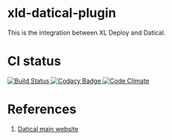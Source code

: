 # xld-datical-plugin

This is the integration between XL Deploy and Datical.

# CI status #

[![Build Status][xld-datical-travis-image] ][xld-datical-travis-url]
[![Codacy Badge][xld-datical-codacy-image] ][xld-datical-codacy-url]
[![Code Climate][xld-datical-code-climate-image] ][xld-datical-code-climate-url]

[xld-datical-travis-image]: https://travis-ci.org/xebialabs-community/xld-datical-plugin.svg?branch=master
[xld-datical-travis-url]: https://travis-ci.org/xebialabs-community/xld-datical-plugin
[xld-datical-codacy-image]: https://api.codacy.com/project/badge/Grade/7e66235d52e3447c890c7c2e0ea9edb4
[xld-datical-codacy-url]: https://www.codacy.com/app/joris-dewinne/xld-datical-plugin
[xld-datical-code-climate-image]: https://codeclimate.com/github/xebialabs-community/xld-datical-plugin/badges/gpa.svg
[xld-datical-code-climate-url]: https://codeclimate.com/github/xebialabs-community/xld-datical-plugin


# References #
1. [Datical main website](http://www.datical.com/)



